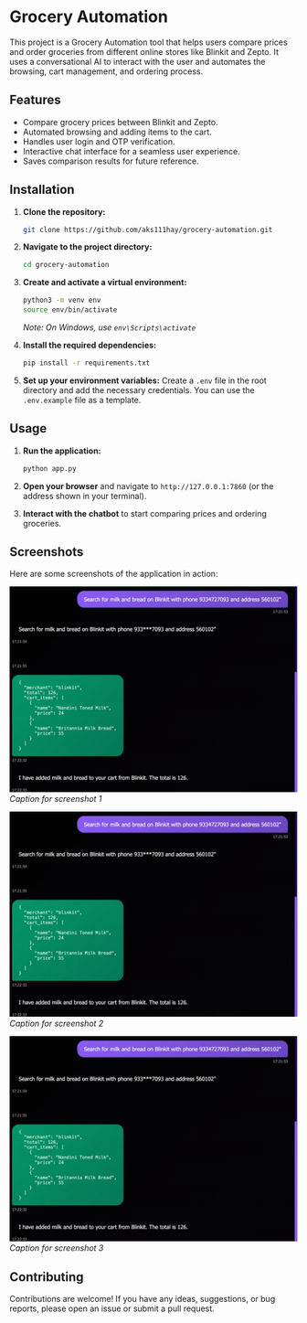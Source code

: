 # Grocery Automation

This project is a Grocery Automation tool that helps users compare prices and order groceries from different online stores like Blinkit and Zepto. It uses a conversational AI to interact with the user and automates the browsing, cart management, and ordering process.

## Features

- Compare grocery prices between Blinkit and Zepto.
- Automated browsing and adding items to the cart.
- Handles user login and OTP verification.
- Interactive chat interface for a seamless user experience.
- Saves comparison results for future reference.

## Installation

1.  **Clone the repository:**
    ```bash
    git clone https://github.com/aks111hay/grocery-automation.git
    ```
2.  **Navigate to the project directory:**
    ```bash
    cd grocery-automation
    ```
3.  **Create and activate a virtual environment:**
    ```bash
    python3 -m venv env
    source env/bin/activate
    ```
    *Note: On Windows, use `env\Scripts\activate`*

4.  **Install the required dependencies:**
    ```bash
    pip install -r requirements.txt
    ```
5.  **Set up your environment variables:**
    Create a `.env` file in the root directory and add the necessary credentials. You can use the `.env.example` file as a template.

## Usage

1.  **Run the application:**
    ```bash
    python app.py
    ```
2.  **Open your browser** and navigate to `http://127.0.0.1:7860` (or the address shown in your terminal).

3.  **Interact with the chatbot** to start comparing prices and ordering groceries.

## Screenshots

Here are some screenshots of the application in action:

![Screenshot 1](https://github.com/aks111hay/Grocery_Automation/blob/main/screenshot_1.jpg)
*Caption for screenshot 1*

![Screenshot 2](https://github.com/aks111hay/Grocery_Automation/blob/main/screenshot_1.jpg)
*Caption for screenshot 2*

![Screenshot 3](https://github.com/aks111hay/Grocery_Automation/blob/main/screenshot_1.jpg)
*Caption for screenshot 3*

## Contributing

Contributions are welcome! If you have any ideas, suggestions, or bug reports, please open an issue or submit a pull request.

